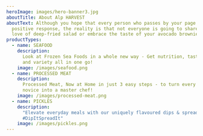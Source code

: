 ```yaml
---
heroImage: images/hero-banner3.jpg
aboutTitle: About Alp HARVEST
aboutText: Although you hope that every person who passes by your page has a
  positive response, the reality is that not everyone is going to share your
  love of deep-fried salad or embrace the taste of your avocado brownies
productTypes:
  - name: SEAFOOD
    description:
      Look at Frozen Sea Foods in a whole new way - Get nutrition, taste
      and variety all in one go!
    image: /images/seafood.png
  - name: PROCESSED MEAT
    description:
      Processed Meat, Now at Home in just 3 easy steps - to turn every
      novice into a master chef!
    image: /images/processed-meat.png
  - name: PICKLES
    description:
      "Elevate everyday meals with our uniquely flavoured dips & spreads!
      #DipItSpreadIt"
    image: /images/pickles.png
---
```

